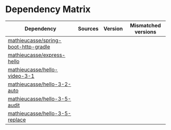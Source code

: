 # Dependency Matrix

Dependency | Sources | Version | Mismatched versions
---------- | ------- | ------- | -------------------
[mathieucasse/spring-boot-http-gradle](https://github.com/mathieucasse/spring-boot-http-gradle.git) |  | []() | 
[mathieucasse/express-hello](https://github.com/mathieucasse/express-hello.git) |  | []() | 
[mathieucasse/hello-video-3-1](https://github.com/mathieucasse/hello-video-3-1.git) |  | []() | 
[mathieucasse/hello-3-2-auto](https://github.com/mathieucasse/hello-3-2-auto.git) |  | []() | 
[mathieucasse/hello-3-5-audit](https://github.com/mathieucasse/hello-3-5-audit.git) |  | []() | 
[mathieucasse/hello-3-5-replace](https://github.com/mathieucasse/hello-3-5-replace.git) |  | []() | 
